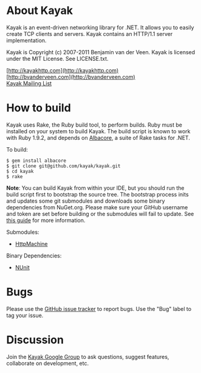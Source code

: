 # About Kayak

Kayak is an event-driven networking library for .NET. It allows you to easily create TCP clients and servers. Kayak contains an HTTP/1.1 server implementation.

Kayak is Copyright (c) 2007-2011 Benjamin van der Veen. Kayak is licensed under the 
MIT License. See LICENSE.txt.

[http://kayakhttp.com](http://kayakhttp.com)<br>
[http://bvanderveen.com](http://bvanderveen.com)<br>
[Kayak Mailing List](http://groups.google.com/group/kayak-http)

# How to build

Kayak uses Rake, the Ruby build tool, to perform builds. Ruby must be installed on your system to build Kayak. The build script is known to work with Ruby 1.9.2, and depends on [Albacore](https://github.com/derickbailey/Albacore), a suite of Rake tasks for .NET.

To build:

    $ gem install albacore
    $ git clone git@github.com/kayak/kayak.git
    $ cd kayak
    $ rake

**Note**: You can build Kayak from within your IDE, but you should run the build script first to bootstrap the source tree. The bootstrap process inits and updates some git submodules and downloads some binary dependencies from NuGet.org. Please make sure your GitHub username and token are set before building or the submodules will fail to update. See [this guide](http://help.github.com/set-your-user-name-email-and-github-token/) for more information.

Submodules: 

 - [HttpMachine](http://github.com/bvanderveen/httpmachine)

Binary Dependencies:

 - [NUnit](http://nuget.org/List/Packages/NUnit)

# Bugs

Please use the [GitHub issue tracker](https://github.com/kayak/kayak/issues/new) to report bugs. Use the "Bug" label to tag your issue.

# Discussion

Join the [Kayak Google Group](http://groups.google.com/group/kayak-http) to ask questions, suggest features, collaborate on development, etc.